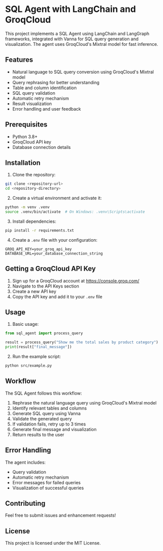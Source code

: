 # SQL Agent with LangChain and GroqCloud

This project implements a SQL Agent using LangChain and LangGraph frameworks, integrated with Vanna for SQL query generation and visualization. The agent uses GroqCloud's Mixtral model for fast inference.

## Features

- Natural language to SQL query conversion using GroqCloud's Mixtral model
- Query rephrasing for better understanding
- Table and column identification
- SQL query validation
- Automatic retry mechanism
- Result visualization
- Error handling and user feedback

## Prerequisites

- Python 3.8+
- GroqCloud API key
- Database connection details

## Installation

1. Clone the repository:
```bash
git clone <repository-url>
cd <repository-directory>
```

2. Create a virtual environment and activate it:
```bash
python -m venv .venv
source .venv/bin/activate  # On Windows: .venv\Scripts\activate
```

3. Install dependencies:
```bash
pip install -r requirements.txt
```

4. Create a `.env` file with your configuration:
```env
GROQ_API_KEY=your_groq_api_key
DATABASE_URL=your_database_connection_string
```

## Getting a GroqCloud API Key

1. Sign up for a GroqCloud account at https://console.groq.com/
2. Navigate to the API Keys section
3. Create a new API key
4. Copy the API key and add it to your `.env` file

## Usage

1. Basic usage:
```python
from sql_agent import process_query

result = process_query("Show me the total sales by product category")
print(result["final_message"])
```

2. Run the example script:
```bash
python src/example.py
```

## Workflow

The SQL Agent follows this workflow:
1. Rephrase the natural language query using GroqCloud's Mixtral model
2. Identify relevant tables and columns
3. Generate SQL query using Vanna
4. Validate the generated query
5. If validation fails, retry up to 3 times
6. Generate final message and visualization
7. Return results to the user

## Error Handling

The agent includes:
- Query validation
- Automatic retry mechanism
- Error messages for failed queries
- Visualization of successful queries

## Contributing

Feel free to submit issues and enhancement requests!

## License

This project is licensed under the MIT License. 